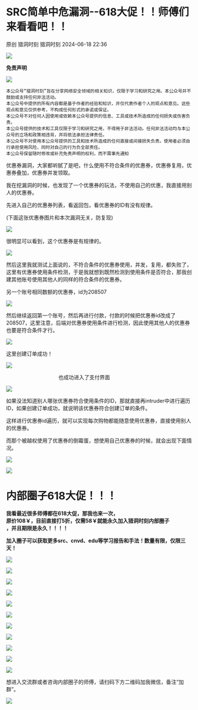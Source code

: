 #  SRC简单中危漏洞--618大促！！师傅们来看看吧！！   
原创 猎洞时刻  猎洞时刻   2024-06-18 22:36  
  
![](https://mmbiz.qpic.cn/mmbiz_png/d6JIQYCSTH9evFcNH31Pjh0f83GEqsibSQsGS8uUrBPLU6VJbjw8CTibOgsYYOhqqKpaQHb9BicrJcCOYhZG0tYOg/640?wx_fmt=png&from=appmsg&wxfrom=5&wx_lazy=1&wx_co=1 "")  
  
**免责声明**  
  
  
![](https://mmbiz.qpic.cn/mmbiz_gif/bL2iaicTYdZn6mG6TyJornrhz9JticBo3Nx4zhzUFXcggEDw1lkfzMI0KuLp7dW4dDCvbfgAKlLSX3yGmYg0gtXcw/640?wx_fmt=gif&wxfrom=5&wx_lazy=1 "")  
  
  
```
本公众号“猎洞时刻”旨在分享网络安全领域的相关知识，仅限于学习和研究之用。本公众号并不鼓励或支持任何非法活动。
本公众号中提供的所有内容都是基于作者的经验和知识，并仅代表作者个人的观点和意见。这些观点和意见仅供参考，不构成任何形式的承诺或保证。
本公众号不对任何人因使用或依赖本公众号提供的信息、工具或技术所造成的任何损失或伤害负责。
本公众号提供的技术和工具仅限于学习和研究之用，不得用于非法活动。任何非法活动均与本公众号的立场和政策相违背，并将依法承担法律责任。
本公众号不对使用本公众号提供的工具和技术所造成的任何直接或间接损失负责。使用者必须自行承担使用风险，同时对自己的行为负全部责任。
本公众号保留随时修改或补充免责声明的权利，而不需事先通知
```  
  
  
优惠券漏洞，大家都听腻了是吧，什么使用不符合条件的优惠券，优惠券复用，优惠券叠加，优惠券并发领取。  
  
我在挖漏洞的时候，也发现了一个优惠券的玩法，不使用自己的优惠，我直接用别人的优惠券。  
  
  
先进入自己的优惠券列表，看返回包，看优惠券的ID有没有规律。  
  
(下面这张优惠券图片和本次漏洞无关，防复现)  
  
![](https://mmbiz.qpic.cn/mmbiz_png/d6JIQYCSTHicvkF8FAhFTcRImpyhC45hcV6kDdNOzkSs83zssqmqbmsKcBzz3qp8FUTuGcr0FfjoFTOhJcicHc0w/640?wx_fmt=png&from=appmsg "")  
  
很明显可以看到，这个优惠券是有规律的。  
  
![](https://mmbiz.qpic.cn/mmbiz_png/d6JIQYCSTHicvkF8FAhFTcRImpyhC45hcM7Q5nv0RqGsKiabdyosCoZsu6YeWSdw0ibQXmJcfYuwF6LS9qgnQx8Rw/640?wx_fmt=png&from=appmsg "")  
  
然后这里我就测试上面说的，不符合条件的优惠券使用，并发，复用，都失败了，这里有优惠券使用条件检测，于是我就想到既然检测到使用条件是否符合，那我创建其他账号使用其他人的同样的符合条件的优惠券。  
  
另一个账号相同数额的优惠券，id为208507  
  
![](https://mmbiz.qpic.cn/mmbiz_png/d6JIQYCSTHicvkF8FAhFTcRImpyhC45hcibbqFgOgYmxQ5XJqXOSeAZnUCiaicNIHKo8x2nIV9LZ0ParM1WQ3VuQaQ/640?wx_fmt=png&from=appmsg "")  
  
然后继续返回第一个账号，然后再进行付款，付款的时候把优惠券id改成了208507，这里注意，后端对优惠券使用条件进行检测，因此使用其他人的优惠券也要是符合条件才行。  
  
![](https://mmbiz.qpic.cn/mmbiz_png/d6JIQYCSTHicvkF8FAhFTcRImpyhC45hch7YicfEx0oCF1yicSwF8ZKvcn6Wjya65Q71iaNJiaovRU0LlOwdCK9Z4Kw/640?wx_fmt=png&from=appmsg "")  
  
这里创建订单成功！  
  
![](https://mmbiz.qpic.cn/mmbiz_png/d6JIQYCSTHicvkF8FAhFTcRImpyhC45hcrJ1cgMzdGtgSdxD5fvTWUvJMtMRQ6OpGpo2vq6ueyHWfXrOnHqJohA/640?wx_fmt=png&from=appmsg "")  
  
                                    也成功进入了支付界面  
  
![](https://mmbiz.qpic.cn/mmbiz_png/d6JIQYCSTHicvkF8FAhFTcRImpyhC45hczqdY9AjmxZ0ERZhz1OMaPicEXr3kCDjVmy4rNgflXIK9iaiaZv4shib6og/640?wx_fmt=png&from=appmsg "")  
  
如果没法知道别人哪张优惠券符合使用条件的ID，那就直接再intruder中进行遍历ID，如果创建订单成功，就说明该优惠券符合创建订单的条件。  
  
这样进行优惠券id遍历，就可以实现每次购物都能随意使用优惠券，直接使用别人的优惠券。  
  
而那个被越权使用了优惠券的倒霉蛋，想使用自己优惠券的时候，就会出现下面情况。  
  
![](https://mmbiz.qpic.cn/mmbiz_png/d6JIQYCSTHicvkF8FAhFTcRImpyhC45hcmSDCILo2beelUUoHY1BXg0GibCHwibxAUyvYcefk2oUhy3sNhSoGHsiaQ/640?wx_fmt=png&from=appmsg "")  
  
![](https://mmbiz.qpic.cn/mmbiz_png/d6JIQYCSTHicvkF8FAhFTcRImpyhC45hczJPXQkcqMSCib9MxNmuwQ6V4yIcknMswW9WfXhibsHDL3uJvSUTpib9jQ/640?wx_fmt=png&from=appmsg "")  
  
# 内部圈子618大促！！！  
  
**我看最近很多师傅都在618大促，那我也来一次，**  
**原价108￥，目前直接打5折，仅需58￥就能永久加入猎洞时刻内部圈子**  
**，并且期限是永久！！！！**  
  
**加入圈子可以获取更多src、cnvd、edu等学习报告和手法！数量有限，仅限三天！**  
  
![](https://mmbiz.qpic.cn/mmbiz_png/d6JIQYCSTH8QoTthWcfyUibt2NBpMVk0XbtHYKibHFoKQZ1piauHtERNpdFYaFVusak2zNSIE4tgpeR2euPmJpMWQ/640?wx_fmt=png&from=appmsg&tp=wxpic&wxfrom=5&wx_lazy=1&wx_co=1 "")  
  
  
  
  
![](https://mmbiz.qpic.cn/mmbiz_png/d6JIQYCSTHic0YK5aN4k18agGViaApiaQJThM7iaW4iaibgYhE6DaSfcuPcobicCtRSjaVzxfuWwXsJKkc29l1ylzaRvw/640?wx_fmt=png&from=appmsg&wxfrom=5&wx_lazy=1&wx_co=1 "")  
  
![](https://mmbiz.qpic.cn/mmbiz_png/d6JIQYCSTHibhEufjGqPhU3FqpibxFqII6SmKV0FhrpWs4dCcdibhTcrrXpeHicFWHbHrW0PUsbD0AFrywQ1ibSe90Q/640?wx_fmt=png&from=appmsg "")  
  
![](https://mmbiz.qpic.cn/mmbiz_png/d6JIQYCSTH80yniaZAYib2YKPMV1ibIPjibsxsu3jBwNdgVSdJhnjHsPKbQGRB1dh2aNibIaE8Ndf0RCOsyGT6pZRnA/640?wx_fmt=png&from=appmsg "")  
  
![](https://mmbiz.qpic.cn/mmbiz_png/d6JIQYCSTHibhEufjGqPhU3FqpibxFqII6Gr1pNsQkfUNmu3n3ibhIS6EZichj5jPR6yOkywQibQsdAAXTCLWDibWOpA/640?wx_fmt=png&from=appmsg "")  
  
![](https://mmbiz.qpic.cn/mmbiz_png/d6JIQYCSTHic0YK5aN4k18agGViaApiaQJT3eRZv9URx0AEq0T9TU2QNUdOZnZaiaNQOHt52Cg9icia9kCmUXGssgdNA/640?wx_fmt=png&from=appmsg&wxfrom=5&wx_lazy=1&wx_co=1 "")  
  
  
![](https://mmbiz.qpic.cn/mmbiz_png/d6JIQYCSTHic0YK5aN4k18agGViaApiaQJT9FvnEDzlZjqibgGqL4icoESrM4ib597puZf3wALOicEmuNC79Vod9HNP1A/640?wx_fmt=png&from=appmsg&wxfrom=5&wx_lazy=1&wx_co=1 "")  
  
![](https://mmbiz.qpic.cn/mmbiz_png/d6JIQYCSTHic0YK5aN4k18agGViaApiaQJTI5NibGb2PtsU1z7dPSKvBLmY8ib1GxNFcYWSAOcHxovetCL7GlicqD2ibw/640?wx_fmt=png&from=appmsg&wxfrom=5&wx_lazy=1&wx_co=1 "")  
  
  
  
![](https://mmbiz.qpic.cn/mmbiz_png/d6JIQYCSTH8via4bsEibTpjEj06T4Lll6LfFg6IgbNDH91KhvgYIBL62UFqmsiaicY82RbGMjIwubH9UyBn1icSsGmg/640?wx_fmt=png&from=appmsg "")  
  
![](https://mmbiz.qpic.cn/mmbiz_png/d6JIQYCSTH8via4bsEibTpjEj06T4Lll6L7Cx44iaic9icNNfUH7tnUjKan6YiaZonVccPcibKTnN5eZ0FdsJcAXZ3L1A/640?wx_fmt=png&from=appmsg "")  
  
![](https://mmbiz.qpic.cn/mmbiz_png/d6JIQYCSTH80yniaZAYib2YKPMV1ibIPjibs31DRFTnM30ia9iaDW5yuRglTsdPhLkzmtFoyg7MyXb8NnSUXIYLDwJOQ/640?wx_fmt=png&from=appmsg "")  
  
想进入交流群或者咨询内部圈子的师傅，请扫码下方二维码加我微信，备注“加群”。  
  
![](https://mmbiz.qpic.cn/mmbiz_png/d6JIQYCSTHibFyKL0pAnqJhjWnODDg40m2hExuNhPPVySVSdJmrCI0stNz5Yomg4lPWNMcxmBqSg6jUvp849GJA/640?wx_fmt=png&from=appmsg&wxfrom=5&wx_lazy=1&wx_co=1 "")  
  
  
